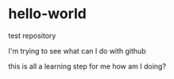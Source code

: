 # hello-world
test repository

I'm trying to see what can I do with github

this is all a learning step for me
how am I doing?

